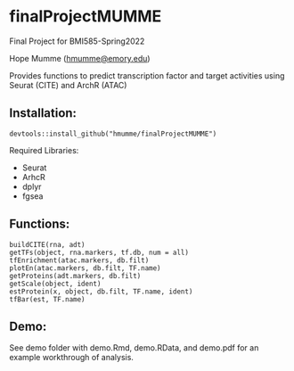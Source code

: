 # finalProjectMUMME
Final Project for BMI585-Spring2022

Hope Mumme (hmumme@emory.edu)

Provides functions to predict transcription factor and target activities using Seurat (CITE) and ArchR (ATAC)

## Installation:
```
devtools::install_github("hmumme/finalProjectMUMME")
```
Required Libraries:
- Seurat
- ArhcR
- dplyr
- fgsea

## Functions:
```
buildCITE(rna, adt)
getTFs(object, rna.markers, tf.db, num = all)
tfEnrichment(atac.markers, db.filt)
plotEn(atac.markers, db.filt, TF.name)
getProteins(adt.markers, db.filt)
getScale(object, ident)
estProtein(x, object, db.filt, TF.name, ident)
tfBar(est, TF.name)
```
## Demo:
See demo folder with demo.Rmd, demo.RData, and demo.pdf for an example workthrough of analysis.
